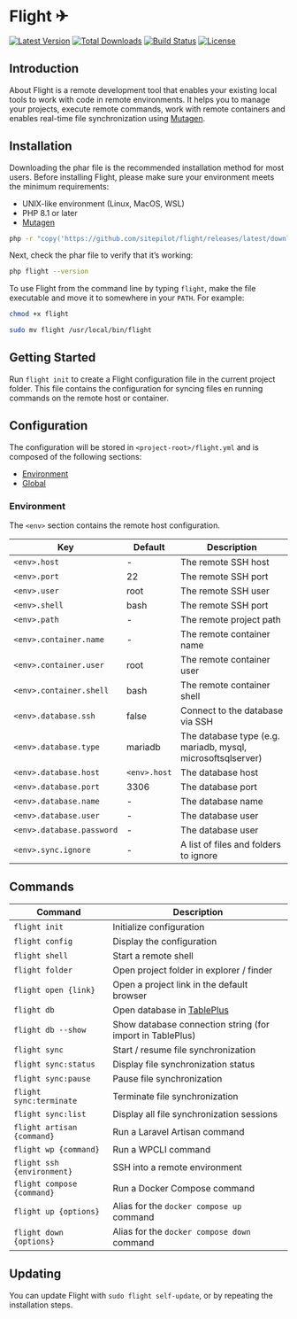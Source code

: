 # Flight ✈

<a href="https://github.com/sitepilot/flight/releases"><img src="https://img.shields.io/github/v/release/sitepilot/flight" alt="Latest Version"></a>
<a href="https://github.com/sitepilot/flight/releases"><img src="https://img.shields.io/github/downloads/sitepilot/flight/total" alt="Total Downloads"></a>
<a href="https://github.com/sitepilot/flight/actions"><img src="https://img.shields.io/github/actions/workflow/status/sitepilot/flight/tests.yml" alt="Build Status"></a>
<a href="https://github.com/sitepilot/flight"><img src="https://img.shields.io/github/license/sitepilot/flight" alt="License"></a>

## Introduction

About
Flight is a remote development tool that enables your existing local tools to work with code in remote environments. It
helps you to manage your projects,
execute remote commands, work with remote containers and enables real-time file synchronization
using [Mutagen](https://mutagen.io).

## Installation

Downloading the phar file is the recommended installation method for most users. Before installing Flight, please make
sure your environment meets the minimum requirements:

* UNIX-like environment (Linux, MacOS, WSL)
* PHP 8.1 or later
* [Mutagen](https://mutagen.io/)

```bash
php -r "copy('https://github.com/sitepilot/flight/releases/latest/download/flight', 'flight');"
```

Next, check the phar file to verify that it’s working:

```bash
php flight --version
```

To use Flight from the command line by typing `flight`, make the file executable and move it to somewhere in
your `PATH`. For example:

```bash
chmod +x flight
```

```bash
sudo mv flight /usr/local/bin/flight
```

## Getting Started

Run `flight init` to create a Flight configuration file in the current project folder. This file contains the
configuration for syncing files en running commands on the remote host or container.

## Configuration

The configuration will be stored in `<project-root>/flight.yml` and is composed of the following sections:

* [Environment](#environment)
* [Global](#global)

### Environment

The `<env>` section contains the remote host configuration.

| Key                       | Default      | Description                                                 |
|---------------------------|--------------|-------------------------------------------------------------|
| `<env>.host`              | -            | The remote SSH host                                         |
| `<env>.port`              | 22           | The remote SSH port                                         |
| `<env>.user`              | root         | The remote SSH user                                         |
| `<env>.shell`             | bash         | The remote SSH port                                         |
| `<env>.path`              | -            | The remote project path                                     |
| `<env>.container.name`    | -            | The remote container name                                   |
| `<env>.container.user`    | root         | The remote container user                                   |
| `<env>.container.shell`   | bash         | The remote container shell                                  |
| `<env>.database.ssh`      | false        | Connect to the database via SSH                             |
| `<env>.database.type`     | mariadb      | The database type (e.g. mariadb, mysql, microsoftsqlserver) |
| `<env>.database.host`     | `<env>.host` | The database host                                           |
| `<env>.database.port`     | 3306         | The database port                                           |
| `<env>.database.name`     | -            | The database name                                           |
| `<env>.database.user`     | -            | The database user                                           |
| `<env>.database.password` | -            | The database user                                           |
| `<env>.sync.ignore`       | -            | A list of files and folders to ignore                       |

## Commands

| Command                    | Description                                               |
|----------------------------|-----------------------------------------------------------|
| `flight init`              | Initialize configuration                                  |
| `flight config`            | Display the configuration                                 |
| `flight shell`             | Start a remote shell                                      |
| `flight folder`            | Open project folder in explorer / finder                  |
| `flight open {link}`       | Open a project link in the default browser                |
| `flight db`                | Open database in [TablePlus](https://tableplus.com/)      |
| `flight db --show`         | Show database connection string (for import in TablePlus) |
| `flight sync`              | Start / resume file synchronization                       |
| `flight sync:status`       | Display file synchronization status                       |
| `flight sync:pause`        | Pause file synchronization                                |
| `flight sync:terminate`    | Terminate file synchronization                            |
| `flight sync:list`         | Display all file synchronization sessions                 |
| `flight artisan {command}` | Run a Laravel Artisan command                             |
| `flight wp {command}`      | Run a WPCLI command                                       |
| `flight ssh {environment}` | SSH into a remote environment                             |
| `flight compose {command}` | Run a Docker Compose command                              |
| `flight up {options}`      | Alias for the `docker compose up` command                 |
| `flight down {options}`    | Alias for the `docker compose down` command               |

## Updating

You can update Flight with `sudo flight self-update`, or by repeating the installation steps.
